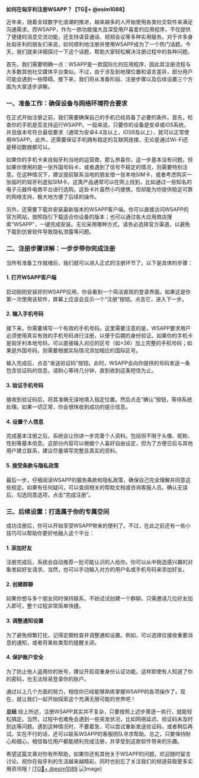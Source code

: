 **如何在匈牙利注册WSAPP？【TG💪+ @esim1088】**

近年来，随着全球数字化浪潮的推进，越来越多的人开始使用各类社交软件来满足沟通需求。而WSAPP，作为一款功能强大且深受用户喜爱的应用程序，不仅提供了便捷的消息交流功能，还支持语音通话、视频会议等多种实用服务。对于许多身处匈牙利的朋友们来说，如何顺利地注册并使用WSAPP成为了一个热门话题。今天，我们就来详细探讨一下这个话题，帮助大家轻松解决注册过程中的各种问题。

首先，我们需要明确一点：WSAPP是一款国际化的应用程序，因此其注册流程与大多数其他社交媒体平台类似。不过，由于涉及到地理位置和语言差异，部分用户可能会遇到一些障碍。接下来，我们将从准备阶段、注册步骤以及后续设置三个方面为大家逐步讲解。

### **一、准备工作：确保设备与网络环境符合要求**

在正式开始注册之前，我们需要确保自己的手机已经具备了必要的条件。首先，检查你的手机是否支持运行WSAPP。一般来说，只要你的设备是安卓或iOS系统，并且版本号符合最低要求（通常为安卓4.4及以上，iOS9及以上），就可以正常使用WSAPP。此外，还需要保证手机拥有稳定的互联网连接，无论是通过Wi-Fi还是移动数据都可以。

如果你的手机卡来自匈牙利当地的运营商，那么恭喜你，这一步基本没有问题。但如果你使用的是一张外国号码卡，或者遇到了信号不稳定的情况，则需要特别注意。在这种情况下，建议提前联系当地的朋友借一张本地SIM卡，或者考虑购买一张临时的匈牙利虚拟SIM卡。这类产品通常可以在网上找到，比如通过一些知名的电子元器件电商平台进行选购。这些卡片虽然小巧便携，但却能为你提供稳定可靠的网络支持，极大地方便了后续的操作。

另外，还需要下载并安装最新版本的WSAPP客户端。你可以直接访问WSAPP的官方网站，按照指引下载适合你设备的版本；也可以通过各大应用商店搜索“WSAPP”，一键完成安装。无论采用哪种方式，请务必选择官方渠道，以避免下载到仿冒软件导致隐私泄露等问题。

### **二、注册步骤详解：一步步带你完成注册**

当所有准备工作就绪后，我们就可以进入正式的注册环节了。以下是具体的步骤：

#### **1. 打开WSAPP客户端**
启动刚刚安装好的WSAPP应用，你会看到一个简洁直观的登录界面。如果这是你第一次使用该软件，屏幕上应该会显示一个“注册”按钮。点击它，进入下一步。

#### **2. 输入手机号码**
接下来，你需要填写一个有效的手机号码。这里需要注意的是，WSAPP要求用户必须使用真实有效的手机号码进行注册，以便于后期的身份验证。如果你的手机卡是匈牙利本地号码，可以直接输入对应的区号（如+36）加上完整的手机号码；如果是外国号码，则需要根据实际情况添加相应的国际区号。

输入完成后，点击“发送验证码”按钮。此时，WSAPP会向你提供的号码发送一条包含验证码的信息。请耐心等待几分钟，直到收到这条短信为止。

#### **3. 验证手机号码**
接收到验证码后，将其准确无误地填入指定位置。然后点击“确认”按钮，等待系统处理。如果一切正常，你会很快收到成功的提示信息。

#### **4. 设置个人信息**
完成基本注册之后，系统会让你进一步完善个人资料。包括但不限于头像、昵称、性别等基本信息。这部分内容可以根据个人喜好自由设定，但为了方便日后与其他用户建立联系，建议尽量填写完整且真实的资料。

#### **5. 接受条款与隐私政策**
最后一步，仔细阅读WSAPP的服务条款和隐私政策，确保自己完全理解并同意这些规定。如果有任何疑问，可以查阅相关的帮助文档或咨询客服人员。确认无误后，勾选同意选项，点击“完成注册”。

### **三、后续设置：打造属于你的专属空间**

成功注册后，你可以开始享受WSAPP带来的便利了。不过，在此之前还有一些小技巧可以帮助你更好地融入这个平台：

#### **1. 添加好友**
注册完成后，系统会自动推荐一批可能认识的人给你。你可以从中挑选感兴趣的对象发起好友请求。当然，也可以手动输入对方的用户名或手机号码来添加好友。

#### **2. 创建群聊**
如果你想与多个朋友同时保持联系，不妨试试创建一个群聊。只需邀请几位好友加入即可，整个过程非常简单快捷。

#### **3. 调整通知设置**
为了避免频繁打扰，记得定期检查并调整通知设置。例如，可以选择仅接收重要消息的通知，或者将某些类型的提醒关闭。

#### **4. 保护账户安全**
为了防止他人盗用你的账号，建议开启双重身份认证功能。这样即使有人知道了你的密码，也无法轻易登录你的账户。

通过以上几个方面的努力，相信你已经能够熟练掌握WSAPP的各项操作了。现在，就让我们一起开始探索这个充满无限可能的世界吧！

**总结**
综上所述，注册WSAPP其实并不复杂，只要按照上述步骤逐一执行，就能轻松搞定。当然，过程中也难免会遇到一些突发状况，比如网络延迟、验证码未及时到达等问题。遇到这种情况时，不要着急，可以尝试重新发送验证码，或者稍后再试。实在不行的话，还可以联系WSAPP的客服团队寻求帮助。总之，只要保持耐心和细心，相信每位用户都能顺利完成注册，并享受到这款软件带来的乐趣。

希望这篇文章对你有所帮助，如果你还有其他关于WSAPP的问题，欢迎随时留言讨论。祝你在匈牙利的生活越来越精彩，同时也别忘了关注我们的频道获取更多实用资讯哦！[[TG💪+ @esim1088](https://t.me/s/esim1088) ![Image](https://i.postimg.cc/4NQfJmqS/Snipaste-2025-05-13-00-14-12.png)]